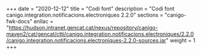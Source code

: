 +++
date        = "2020-12-12"
title       = "Codi font"
description = "Codi font canigo.integration.notificacions.electroniques 2.2.0"
sections    = "canigo-fwk-docs"
enllac		= "https://hudson.intranet.gencat.cat/nexus/repository/canigo-maven2/cat/gencat/ctti/canigo.integration.notificacions.electroniques/2.2.0/canigo.integration.notificacions.electroniques-2.2.0-sources.jar"
weight		= 1
+++
